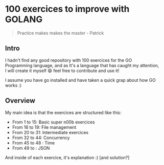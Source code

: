 # 100 exercices to improve with GOLANG

> Practice makes makes the master - Patrick

## Intro

I hadn't find any good repository with 100 exercices for the GO Programming language, and as It's a language that has caught my attention, I will create it myself :smile: feel free to contribute and use it! 

I assume you have go installed and have taken a quick grap about how GO works :) 
## Overview

My main idea is that the exercices are structured like this:

- From 1 to 15: Basic super n00b exercices
- From 16 to 19: File management
- From 20 to 31: Intermediate exercices
- From 32 to 44: Concurrency
- From 45 to 48 : Time
- From 49 to : JSON


And inside of each exercice, it's explanation :) [and solution?]
